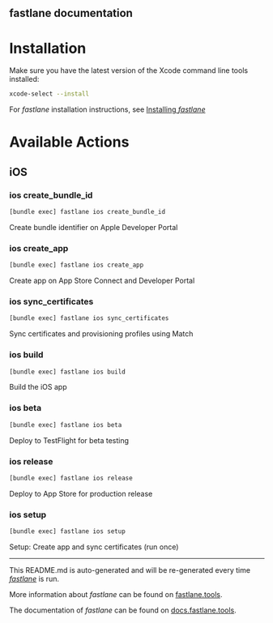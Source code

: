 fastlane documentation
----

# Installation

Make sure you have the latest version of the Xcode command line tools installed:

```sh
xcode-select --install
```

For _fastlane_ installation instructions, see [Installing _fastlane_](https://docs.fastlane.tools/#installing-fastlane)

# Available Actions

## iOS

### ios create_bundle_id

```sh
[bundle exec] fastlane ios create_bundle_id
```

Create bundle identifier on Apple Developer Portal

### ios create_app

```sh
[bundle exec] fastlane ios create_app
```

Create app on App Store Connect and Developer Portal

### ios sync_certificates

```sh
[bundle exec] fastlane ios sync_certificates
```

Sync certificates and provisioning profiles using Match

### ios build

```sh
[bundle exec] fastlane ios build
```

Build the iOS app

### ios beta

```sh
[bundle exec] fastlane ios beta
```

Deploy to TestFlight for beta testing

### ios release

```sh
[bundle exec] fastlane ios release
```

Deploy to App Store for production release

### ios setup

```sh
[bundle exec] fastlane ios setup
```

Setup: Create app and sync certificates (run once)

----

This README.md is auto-generated and will be re-generated every time [_fastlane_](https://fastlane.tools) is run.

More information about _fastlane_ can be found on [fastlane.tools](https://fastlane.tools).

The documentation of _fastlane_ can be found on [docs.fastlane.tools](https://docs.fastlane.tools).
